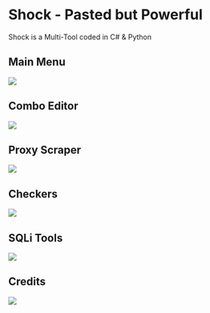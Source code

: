 # Shock - Pasted but Powerful
Shock is a Multi-Tool coded in C# & Python
## Main Menu
![](https://cdn.upload.systems/uploads/mZn4lFyW.png)

## Combo Editor
![](https://cdn.upload.systems/uploads/i1YrkEhy.png)

## Proxy Scraper
![](https://cdn.upload.systems/uploads/VIi568q6.png)

## Checkers
![](https://cdn.upload.systems/uploads/z0DchyI9.png)

## SQLi Tools
![](https://cdn.upload.systems/uploads/HcxvXsC8.png)

## Credits
![](https://cdn.upload.systems/uploads/yb5aHW1C.png)
